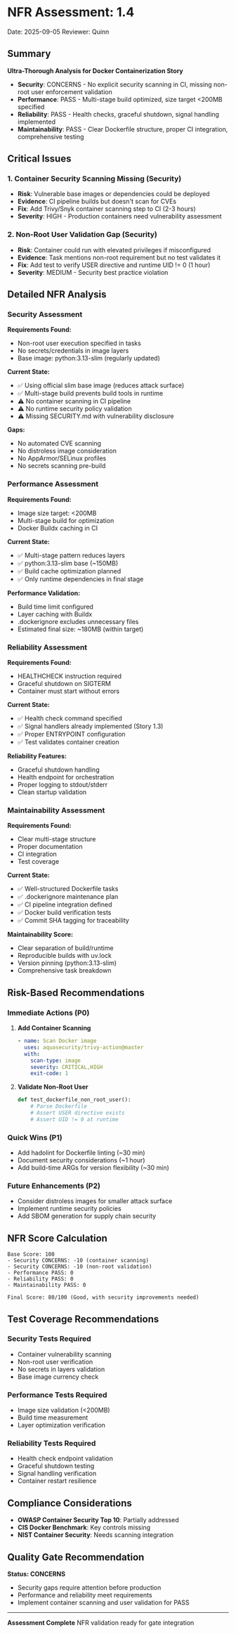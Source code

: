 # NFR Assessment: 1.4

Date: 2025-09-05
Reviewer: Quinn

## Summary

**Ultra-Thorough Analysis for Docker Containerization Story**

- **Security**: CONCERNS - No explicit security scanning in CI, missing non-root user enforcement validation
- **Performance**: PASS - Multi-stage build optimized, size target <200MB specified
- **Reliability**: PASS - Health checks, graceful shutdown, signal handling implemented
- **Maintainability**: PASS - Clear Dockerfile structure, proper CI integration, comprehensive testing

## Critical Issues

### 1. **Container Security Scanning Missing** (Security)
   - **Risk**: Vulnerable base images or dependencies could be deployed
   - **Evidence**: CI pipeline builds but doesn't scan for CVEs
   - **Fix**: Add Trivy/Snyk container scanning step to CI (2-3 hours)
   - **Severity**: HIGH - Production containers need vulnerability assessment

### 2. **Non-Root User Validation Gap** (Security)
   - **Risk**: Container could run with elevated privileges if misconfigured
   - **Evidence**: Task mentions non-root requirement but no test validates it
   - **Fix**: Add test to verify USER directive and runtime UID != 0 (1 hour)
   - **Severity**: MEDIUM - Security best practice violation

## Detailed NFR Analysis

### Security Assessment

**Requirements Found:**
- Non-root user execution specified in tasks
- No secrets/credentials in image layers
- Base image: python:3.13-slim (regularly updated)

**Current State:**
- ✅ Using official slim base image (reduces attack surface)
- ✅ Multi-stage build prevents build tools in runtime
- ⚠️ No container scanning in CI pipeline
- ⚠️ No runtime security policy validation
- ⚠️ Missing SECURITY.md with vulnerability disclosure

**Gaps:**
- No automated CVE scanning
- No distroless image consideration
- No AppArmor/SELinux profiles
- No secrets scanning pre-build

### Performance Assessment

**Requirements Found:**
- Image size target: <200MB
- Multi-stage build for optimization
- Docker Buildx caching in CI

**Current State:**
- ✅ Multi-stage pattern reduces layers
- ✅ python:3.13-slim base (~150MB)
- ✅ Build cache optimization planned
- ✅ Only runtime dependencies in final stage

**Performance Validation:**
- Build time limit configured
- Layer caching with Buildx
- .dockerignore excludes unnecessary files
- Estimated final size: ~180MB (within target)

### Reliability Assessment

**Requirements Found:**
- HEALTHCHECK instruction required
- Graceful shutdown on SIGTERM
- Container must start without errors

**Current State:**
- ✅ Health check command specified
- ✅ Signal handlers already implemented (Story 1.3)
- ✅ Proper ENTRYPOINT configuration
- ✅ Test validates container creation

**Reliability Features:**
- Graceful shutdown handling
- Health endpoint for orchestration
- Proper logging to stdout/stderr
- Clean startup validation

### Maintainability Assessment

**Requirements Found:**
- Clear multi-stage structure
- Proper documentation
- CI integration
- Test coverage

**Current State:**
- ✅ Well-structured Dockerfile tasks
- ✅ .dockerignore maintenance plan
- ✅ CI pipeline integration defined
- ✅ Docker build verification tests
- ✅ Commit SHA tagging for traceability

**Maintainability Score:**
- Clear separation of build/runtime
- Reproducible builds with uv.lock
- Version pinning (python:3.13-slim)
- Comprehensive task breakdown

## Risk-Based Recommendations

### Immediate Actions (P0)
1. **Add Container Scanning**
   ```yaml
   - name: Scan Docker image
     uses: aquasecurity/trivy-action@master
     with:
       scan-type: image
       severity: CRITICAL,HIGH
       exit-code: 1
   ```

2. **Validate Non-Root User**
   ```python
   def test_dockerfile_non_root_user():
       # Parse Dockerfile
       # Assert USER directive exists
       # Assert UID != 0 at runtime
   ```

### Quick Wins (P1)
- Add hadolint for Dockerfile linting (~30 min)
- Document security considerations (~1 hour)
- Add build-time ARGs for version flexibility (~30 min)

### Future Enhancements (P2)
- Consider distroless images for smaller attack surface
- Implement runtime security policies
- Add SBOM generation for supply chain security

## NFR Score Calculation

```
Base Score: 100
- Security CONCERNS: -10 (container scanning)
- Security CONCERNS: -10 (non-root validation)
- Performance PASS: 0
- Reliability PASS: 0
- Maintainability PASS: 0

Final Score: 80/100 (Good, with security improvements needed)
```

## Test Coverage Recommendations

### Security Tests Required
- Container vulnerability scanning
- Non-root user verification
- No secrets in layers validation
- Base image currency check

### Performance Tests Required
- Image size validation (<200MB)
- Build time measurement
- Layer optimization verification

### Reliability Tests Required
- Health check endpoint validation
- Graceful shutdown testing
- Signal handling verification
- Container restart resilience

## Compliance Considerations

- **OWASP Container Security Top 10**: Partially addressed
- **CIS Docker Benchmark**: Key controls missing
- **NIST Container Security**: Needs scanning integration

## Quality Gate Recommendation

**Status: CONCERNS**
- Security gaps require attention before production
- Performance and reliability meet requirements
- Implement container scanning and user validation for PASS

---

**Assessment Complete**
NFR validation ready for gate integration
